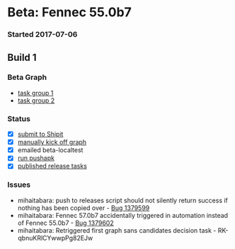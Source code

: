 # Beta: Fennec 55.0b7

### Started 2017-07-06

## Build 1

### Beta Graph
- [task group 1](https://tools.taskcluster.net/push-inspector/#/3UmSrcH0S9qS9uTJyuEl8g)
- [task group 2](https://tools.taskcluster.net/push-inspector/#/aVI4rXb2TSu9k67ADC44QQ)

### Status
- [x] [submit to Shipit](https://wiki.mozilla.org/Release:Release_Automation_on_Mercurial:Starting_a_Release#Submit_to_Ship_It)
- [x] [manually kick off graph](https://github.com/mozilla/releasewarrior/blob/master/how-tos/fennec-temp-relpro.md#start-off-the-fennec-graph)
- [x] emailed beta-localtest
- [x] [run pushapk](https://github.com/mozilla/releasewarrior/blob/master/how-tos/fennec-temp-relpro.md#run-pushapk-manually)
- [x] [published release tasks](https://wiki.mozilla.org/Release:Release_Automation_on_Mercurial:Updates_through_Shipping#Post-release_tasks)

### Issues
- mihaitabara: push to releases script should not silently return success if nothing has been copied over - [Bug 1379599](https://bugzil.la/1379599)
- mihaitabara: Fennec 57.0b7 accidentally triggered in automation instead of Fennec 55.0b7 - [Bug 1379602](https://bugzil.la/1379602)
- mihaitabara: Retriggered first graph sans candidates decision task - RK-qbnuKRlCYwwpPg82EJw


